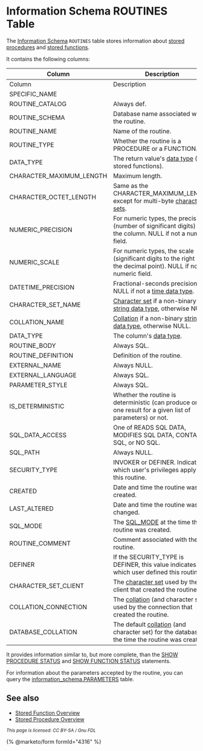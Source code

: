 # Information Schema ROUTINES Table

The [Information Schema](../) `ROUTINES` table stores information about [stored procedures](../../../../../../server-usage/stored-routines/stored-procedures/) and [stored functions](../../../../../../server-usage/stored-routines/stored-functions/).

It contains the following columns:

| Column                     | Description                                                                                                                                                                    |
| -------------------------- | ------------------------------------------------------------------------------------------------------------------------------------------------------------------------------ |
| Column                     | Description                                                                                                                                                                    |
| SPECIFIC\_NAME             |                                                                                                                                                                                |
| ROUTINE\_CATALOG           | Always def.                                                                                                                                                                    |
| ROUTINE\_SCHEMA            | Database name associated with the routine.                                                                                                                                     |
| ROUTINE\_NAME              | Name of the routine.                                                                                                                                                           |
| ROUTINE\_TYPE              | Whether the routine is a PROCEDURE or a FUNCTION.                                                                                                                              |
| DATA\_TYPE                 | The return value's [data type](../../../../../data-types/) (for stored functions).                                                                                             |
| CHARACTER\_MAXIMUM\_LENGTH | Maximum length.                                                                                                                                                                |
| CHARACTER\_OCTET\_LENGTH   | Same as the CHARACTER\_MAXIMUM\_LENGTH except for multi-byte [character sets](../../../../../data-types/string-data-types/character-sets/).                                    |
| NUMERIC\_PRECISION         | For numeric types, the precision (number of significant digits) for the column. NULL if not a numeric field.                                                                   |
| NUMERIC\_SCALE             | For numeric types, the scale (significant digits to the right of the decimal point). NULL if not a numeric field.                                                              |
| DATETIME\_PRECISION        | Fractional-seconds precision, or NULL if not a [time data type](../../../../../data-types/date-and-time-data-types/).                                                          |
| CHARACTER\_SET\_NAME       | [Character set](../../../../../data-types/string-data-types/character-sets/) if a non-binary [string data type](../../../../../data-types/string-data-types/), otherwise NULL. |
| COLLATION\_NAME            | [Collation](../../../../../data-types/string-data-types/character-sets/) if a non-binary [string data type](../../../../../data-types/string-data-types/), otherwise NULL.     |
| DATA\_TYPE                 | The column's [data type](../../../../../data-types/).                                                                                                                          |
| ROUTINE\_BODY              | Always SQL.                                                                                                                                                                    |
| ROUTINE\_DEFINITION        | Definition of the routine.                                                                                                                                                     |
| EXTERNAL\_NAME             | Always NULL.                                                                                                                                                                   |
| EXTERNAL\_LANGUAGE         | Always SQL.                                                                                                                                                                    |
| PARAMETER\_STYLE           | Always SQL.                                                                                                                                                                    |
| IS\_DETERMINISTIC          | Whether the routine is deterministic (can produce only one result for a given list of parameters) or not.                                                                      |
| SQL\_DATA\_ACCESS          | One of READS SQL DATA, MODIFIES SQL DATA, CONTAINS SQL, or NO SQL.                                                                                                             |
| SQL\_PATH                  | Always NULL.                                                                                                                                                                   |
| SECURITY\_TYPE             | INVOKER or DEFINER. Indicates which user's privileges apply to this routine.                                                                                                   |
| CREATED                    | Date and time the routine was created.                                                                                                                                         |
| LAST\_ALTERED              | Date and time the routine was last changed.                                                                                                                                    |
| SQL\_MODE                  | The [SQL\_MODE](../../../../../../server-management/variables-and-modes/sql-mode.md) at the time the routine was created.                                                      |
| ROUTINE\_COMMENT           | Comment associated with the routine.                                                                                                                                           |
| DEFINER                    | If the SECURITY\_TYPE is DEFINER, this value indicates which user defined this routine.                                                                                        |
| CHARACTER\_SET\_CLIENT     | The [character set](../../../../../data-types/string-data-types/character-sets/) used by the client that created the routine.                                                  |
| COLLATION\_CONNECTION      | The [collation](../../../../../data-types/string-data-types/character-sets/) (and character set) used by the connection that created the routine.                              |
| DATABASE\_COLLATION        | The default [collation](../../../../../data-types/string-data-types/character-sets/) (and character set) for the database, at the time the routine was created.                |

It provides information similar to, but more complete, than the [SHOW PROCEDURE STATUS](../../../show/show-procedure-status.md) and [SHOW FUNCTION STATUS](../../../show/show-function-status.md) statements.

For information about the parameters accepted by the routine, you can query the [information_schema.PARAMETERS](information-schema-parameters-table.md) table.

## See also

* [Stored Function Overview](../../../../../../server-usage/stored-routines/stored-functions/stored-function-overview.md)
* [Stored Procedure Overview](../../../../../../server-usage/stored-routines/stored-procedures/stored-procedure-overview.md)

<sub>_This page is licensed: CC BY-SA / Gnu FDL_</sub>

{% @marketo/form formId="4316" %}
